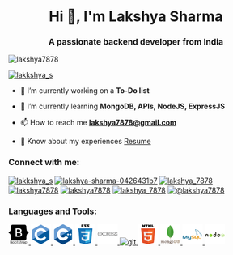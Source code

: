 <h1 align="center">Hi 👋, I'm Lakshya Sharma</h1>
<h3 align="center">A passionate backend developer from India</h3>

<p align="left"> <img src="https://komarev.com/ghpvc/?username=lakshya7878&label=Profile%20views&color=0e75b6&style=flat" alt="lakshya7878" /> </p>

<p align="left"> <a href="https://twitter.com/lakkshya_s" target="blank"><img src="https://img.shields.io/twitter/follow/lakkshya_s?logo=twitter&style=for-the-badge" alt="lakkshya_s" /></a> </p>

- 🔭 I’m currently working on a **To-Do list**

- 🌱 I’m currently learning **MongoDB, APIs, NodeJS, ExpressJS**

- 📫 How to reach me **lakshya7878@gmail.com**

- 📄 Know about my experiences [Resume](https://drive.google.com/file/d/1OxMqh8uI2uB9oe6WhOh3S8J5D5f2Z-Sl/view?usp=sharing)

<h3 align="left">Connect with me:</h3>
<p align="left">
<a href="https://twitter.com/lakkshya_s" target="blank"><img align="center" src="https://raw.githubusercontent.com/rahuldkjain/github-profile-readme-generator/master/src/images/icons/Social/twitter.svg" alt="lakkshya_s" height="30" width="40" /></a>
<a href="https://linkedin.com/in/lakshya-sharma-0426431b7" target="blank"><img align="center" src="https://raw.githubusercontent.com/rahuldkjain/github-profile-readme-generator/master/src/images/icons/Social/linked-in-alt.svg" alt="lakshya-sharma-0426431b7" height="30" width="40" /></a>
<a href="https://www.codechef.com/users/lakshya_7878" target="blank"><img align="center" src="https://cdn.jsdelivr.net/npm/simple-icons@3.1.0/icons/codechef.svg" alt="lakshya_7878" height="30" width="40" /></a>
<a href="https://www.hackerrank.com/lakshya7878" target="blank"><img align="center" src="https://raw.githubusercontent.com/rahuldkjain/github-profile-readme-generator/master/src/images/icons/Social/hackerrank.svg" alt="lakshya7878" height="30" width="40" /></a>
<a href="https://codeforces.com/profile/lakshya7878" target="blank"><img align="center" src="https://raw.githubusercontent.com/rahuldkjain/github-profile-readme-generator/master/src/images/icons/Social/codeforces.svg" alt="lakshya7878" height="30" width="40" /></a>
<a href="https://www.leetcode.com/lakshya_7878" target="blank"><img align="center" src="https://raw.githubusercontent.com/rahuldkjain/github-profile-readme-generator/master/src/images/icons/Social/leet-code.svg" alt="lakshya_7878" height="30" width="40" /></a>
<a href="https://www.hackerearth.com/@lakshya7878" target="blank"><img align="center" src="https://raw.githubusercontent.com/rahuldkjain/github-profile-readme-generator/master/src/images/icons/Social/hackerearth.svg" alt="@lakshya7878" height="30" width="40" /></a>
</p>

<h3 align="left">Languages and Tools:</h3>
<p align="left"> <a href="https://getbootstrap.com" target="_blank" rel="noreferrer"> <img src="https://raw.githubusercontent.com/devicons/devicon/master/icons/bootstrap/bootstrap-plain-wordmark.svg" alt="bootstrap" width="40" height="40"/> </a> <a href="https://www.cprogramming.com/" target="_blank" rel="noreferrer"> <img src="https://raw.githubusercontent.com/devicons/devicon/master/icons/c/c-original.svg" alt="c" width="40" height="40"/> </a> <a href="https://www.w3schools.com/cpp/" target="_blank" rel="noreferrer"> <img src="https://raw.githubusercontent.com/devicons/devicon/master/icons/cplusplus/cplusplus-original.svg" alt="cplusplus" width="40" height="40"/> </a> <a href="https://www.w3schools.com/css/" target="_blank" rel="noreferrer"> <img src="https://raw.githubusercontent.com/devicons/devicon/master/icons/css3/css3-original-wordmark.svg" alt="css3" width="40" height="40"/> </a> <a href="https://expressjs.com" target="_blank" rel="noreferrer"> <img src="https://raw.githubusercontent.com/devicons/devicon/master/icons/express/express-original-wordmark.svg" alt="express" width="40" height="40"/> </a> <a href="https://git-scm.com/" target="_blank" rel="noreferrer"> <img src="https://www.vectorlogo.zone/logos/git-scm/git-scm-icon.svg" alt="git" width="40" height="40"/> </a> <a href="https://www.w3.org/html/" target="_blank" rel="noreferrer"> <img src="https://raw.githubusercontent.com/devicons/devicon/master/icons/html5/html5-original-wordmark.svg" alt="html5" width="40" height="40"/> </a> <a href="https://www.mongodb.com/" target="_blank" rel="noreferrer"> <img src="https://raw.githubusercontent.com/devicons/devicon/master/icons/mongodb/mongodb-original-wordmark.svg" alt="mongodb" width="40" height="40"/> </a> <a href="https://www.mysql.com/" target="_blank" rel="noreferrer"> <img src="https://raw.githubusercontent.com/devicons/devicon/master/icons/mysql/mysql-original-wordmark.svg" alt="mysql" width="40" height="40"/> </a> <a href="https://nodejs.org" target="_blank" rel="noreferrer"> <img src="https://raw.githubusercontent.com/devicons/devicon/master/icons/nodejs/nodejs-original-wordmark.svg" alt="nodejs" width="40" height="40"/> </a> </p>
